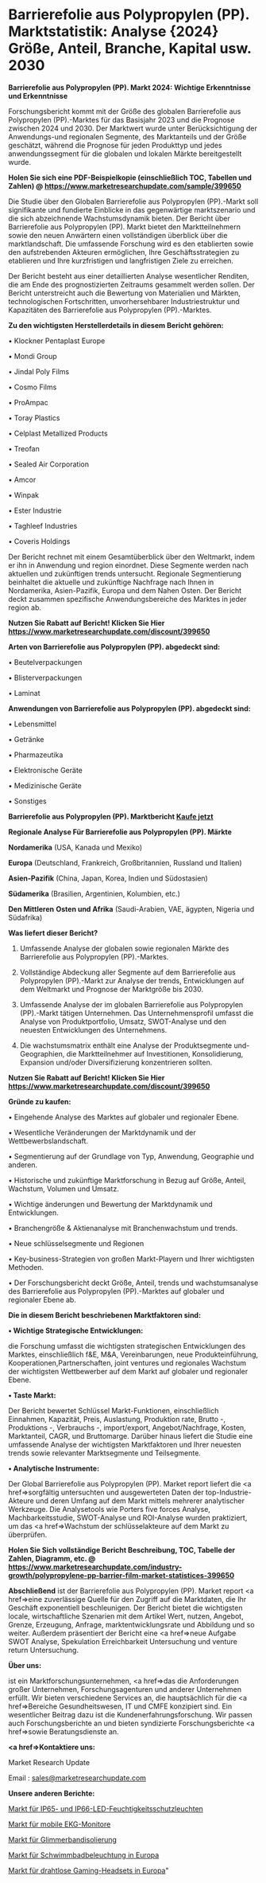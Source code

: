 # Barrierefolie aus Polypropylen (PP). Marktstatistik: Analyse {2024} Größe, Anteil, Branche, Kapital usw. 2030

<strong>Barrierefolie aus Polypropylen (PP). Markt 2024: Wichtige Erkenntnisse und Erkenntnisse</strong>

Forschungsbericht kommt mit der Größe des globalen Barrierefolie aus Polypropylen (PP).-Marktes für das Basisjahr 2023 und die Prognose zwischen 2024 und 2030. Der Marktwert wurde unter Berücksichtigung der Anwendungs-und regionalen Segmente, des Marktanteils und der Größe geschätzt, während die Prognose für jeden Produkttyp und jedes anwendungssegment für die globalen und lokalen Märkte bereitgestellt wurde.

<strong>Holen Sie sich eine PDF-Beispielkopie (einschließlich TOC, Tabellen und Zahlen) @
</strong><strong><a href=https://www.marketresearchupdate.com/sample/399650><strong>https://www.marketresearchupdate.com/sample/399650</u></font></a></strong></strong>

Die Studie über den Globalen Barrierefolie aus Polypropylen (PP).-Markt soll signifikante und fundierte Einblicke in das gegenwärtige marktszenario und die sich abzeichnende Wachstumsdynamik bieten. Der Bericht über Barrierefolie aus Polypropylen (PP). Markt bietet den Marktteilnehmern sowie den neuen Anwärtern einen vollständigen überblick über die marktlandschaft. Die umfassende Forschung wird es den etablierten sowie den aufstrebenden Akteuren ermöglichen, Ihre Geschäftsstrategien zu etablieren und Ihre kurzfristigen und langfristigen Ziele zu erreichen.

Der Bericht besteht aus einer detaillierten Analyse wesentlicher Renditen, die am Ende des prognostizierten Zeitraums gesammelt werden sollen. Der Bericht unterstreicht auch die Bewertung von Materialien und Märkten, technologischen Fortschritten, unvorhersehbarer Industriestruktur und Kapazitäten des Barrierefolie aus Polypropylen (PP).-Marktes.

<strong>Zu den wichtigsten Herstellerdetails in diesem Bericht gehören:</strong>

• Klockner Pentaplast Europe

• Mondi Group

• Jindal Poly Films

• Cosmo Films

• ProAmpac

• Toray Plastics

• Celplast Metallized Products

• Treofan

• Sealed Air Corporation

• Amcor

• Winpak

• Ester Industrie

• Taghleef Industries

• Coveris Holdings

Der Bericht rechnet mit einem Gesamtüberblick über den Weltmarkt, indem er ihn in Anwendung und region einordnet. Diese Segmente werden nach aktuellen und zukünftigen trends untersucht. Regionale Segmentierung beinhaltet die aktuelle und zukünftige Nachfrage nach Ihnen in Nordamerika, Asien-Pazifik, Europa und dem Nahen Osten. Der Bericht deckt zusammen spezifische Anwendungsbereiche des Marktes in jeder region ab.

<strong>Nutzen Sie Rabatt auf Bericht! Klicken Sie Hier
</strong><strong><a href=https://www.marketresearchupdate.com/discount/399650>https://www.marketresearchupdate.com/discount/399650</b></u></font></strong></a>

<strong>Arten von Barrierefolie aus Polypropylen (PP). abgedeckt sind:</strong>

• Beutelverpackungen

• Blisterverpackungen

• Laminat

<strong>Anwendungen von Barrierefolie aus Polypropylen (PP). abgedeckt sind:</strong>

• Lebensmittel

• Getränke

• Pharmazeutika

• Elektronische Geräte

• Medizinische Geräte

• Sonstiges

<strong>Barrierefolie aus Polypropylen (PP). Marktbericht <a href=https://www.marketresearchupdate.com/buynow/399650>Kaufe jetzt</a></strong>

<strong>Regionale Analyse Für Barrierefolie aus Polypropylen (PP). Märkte</strong>

<strong>Nordamerika</strong> (USA, Kanada und Mexiko)

<strong>Europa</strong> (Deutschland, Frankreich, Großbritannien, Russland und Italien)

<strong>Asien-Pazifik</strong> (China, Japan, Korea, Indien und Südostasien)

<strong>Südamerika</strong> (Brasilien, Argentinien, Kolumbien, etc.)

<strong>Den Mittleren</strong> <strong>Osten und Afrika</strong> (Saudi-Arabien, VAE, ägypten, Nigeria und Südafrika)

<strong>Was liefert dieser Bericht?</strong>

1. Umfassende Analyse der globalen sowie regionalen Märkte des Barrierefolie aus Polypropylen (PP).-Marktes.

2. Vollständige Abdeckung aller Segmente auf dem Barrierefolie aus Polypropylen (PP).-Markt zur Analyse der trends, Entwicklungen auf dem Weltmarkt und Prognose der Marktgröße bis 2030.

3. Umfassende Analyse der im globalen Barrierefolie aus Polypropylen (PP).-Markt tätigen Unternehmen. Das Unternehmensprofil umfasst die Analyse von Produktportfolio, Umsatz, SWOT-Analyse und den neuesten Entwicklungen des Unternehmens.

4. Die wachstumsmatrix enthält eine Analyse der Produktsegmente und-Geographien, die Marktteilnehmer auf Investitionen, Konsolidierung, Expansion und/oder Diversifizierung konzentrieren sollten.

<strong>Nutzen Sie Rabatt auf Bericht! Klicken Sie Hier
</strong><strong><a href=https://www.marketresearchupdate.com/discount/399650>https://www.marketresearchupdate.com/discount/399650</b></u></font></strong></a>

<strong>Gründe zu kaufen:</strong>

• Eingehende Analyse des Marktes auf globaler und regionaler Ebene.

• Wesentliche Veränderungen der Marktdynamik und der Wettbewerbslandschaft.

• Segmentierung auf der Grundlage von Typ, Anwendung, Geographie und anderen.

• Historische und zukünftige Marktforschung in Bezug auf Größe, Anteil, Wachstum, Volumen und Umsatz.

• Wichtige änderungen und Bewertung der Marktdynamik und Entwicklungen.

• Branchengröße &amp; Aktienanalyse mit Branchenwachstum und trends.

• Neue schlüsselsegmente und Regionen

• Key-business-Strategien von großen Markt-Playern und Ihrer wichtigsten Methoden.

• Der Forschungsbericht deckt Größe, Anteil, trends und wachstumsanalyse des Barrierefolie aus Polypropylen (PP).-Marktes auf globaler und regionaler Ebene ab.

<strong>Die in diesem Bericht beschriebenen Marktfaktoren sind:</strong>

<strong>• Wichtige Strategische Entwicklungen:</strong>

die Forschung umfasst die wichtigsten strategischen Entwicklungen des Marktes, einschließlich f&amp;E, M&amp;A, Vereinbarungen, neue Produkteinführung, Kooperationen,Partnerschaften, joint ventures und regionales Wachstum der wichtigsten Wettbewerber auf dem Markt auf globaler und regionaler Ebene.

<strong>• Taste Markt:</strong>

Der Bericht bewertet Schlüssel Markt-Funktionen, einschließlich Einnahmen, Kapazität, Preis, Auslastung, Produktion rate, Brutto -, Produktions -, Verbrauchs -, import/export, Angebot/Nachfrage, Kosten, Marktanteil, CAGR, und Bruttomarge. Darüber hinaus liefert die Studie eine umfassende Analyse der wichtigsten Marktfaktoren und Ihrer neuesten trends sowie relevanter Marktsegmente und Teilsegmente.

<strong>• Analytische Instrumente:</strong>

Der Global Barrierefolie aus Polypropylen (PP). Market report liefert die <a href=>sorgf</a>ältig untersuchten und ausgewerteten Daten der top-Industrie-Akteure und deren Umfang auf dem Markt mittels mehrerer analytischer Werkzeuge. Die Analysetools wie Porters five forces Analyse, Machbarkeitsstudie, SWOT-Analyse und ROI-Analyse wurden praktiziert, um das <a href=>Wachstum</a> der schlüsselakteure auf dem Markt zu überprüfen.

<strong>Holen Sie Sich vollständige Bericht Beschreibung, TOC, Tabelle der Zahlen, Diagramm, etc. @ </strong><strong><a href=https://www.marketresearchupdate.com/industry-growth/polypropylene-pp-barrier-film-market-statistices-399650>https://www.marketresearchupdate.com/industry-growth/polypropylene-pp-barrier-film-market-statistices-399650</a></font></strong>

<strong>Abschließend</strong> ist der Barrierefolie aus Polypropylen (PP). Market report <a href=>eine</a> zuverlässige Quelle für den Zugriff auf die Marktdaten, die Ihr Geschäft exponentiell beschleunigen. Der Bericht bietet die wichtigsten locale, wirtschaftliche Szenarien mit dem Artikel Wert, nutzen, Angebot, Grenze, Erzeugung, Anfrage, marktentwicklungsrate und Abbildung und so weiter. Außerdem präsentiert der Bericht eine <a href=>neue</a> Aufgabe SWOT Analyse, Spekulation Erreichbarkeit Untersuchung und venture return Untersuchung.

<strong>Über uns:</strong>

 ist ein Marktforschungsunternehmen, <a href=>das</a> die Anforderungen großer Unternehmen, Forschungsagenturen und anderer Unternehmen erfüllt. Wir bieten verschiedene Services an, die hauptsächlich für die <a href=>Bereiche</a> Gesundheitswesen, IT und CMFE konzipiert sind. Ein wesentlicher Beitrag dazu ist die Kundenerfahrungsforschung. Wir passen auch Forschungsberichte an und bieten syndizierte Forschungsberichte <a href=>sowie</a> Beratungsdienste an.

<strong><a href=>Kontaktiere uns:</a></strong>

Market Research Update

Email : sales@marketresearchupdate.com

<strong>Unsere anderen Berichte:</strong>

<a href=https://www.linkedin.com/pulse/ip65-ip66-led-damp-proof-luminaires-market-size-growth>Markt für IP65- und IP66-LED-Feuchtigkeitsschutzleuchten</a>

<a href=https://www.linkedin.com/pulse/mobile-ecg-monitor-market-size-historical-growth-analysis>Markt für mobile EKG-Monitore</a>

<a href=https://www.linkedin.com/pulse/mica-tape-insulation-market-report>Markt für Glimmerbandisolierung</a>

<a href=https://www.linkedin.com/pulse/europe-swimming-pool-lightingmarket-see-massive>Markt für Schwimmbadbeleuchtung in Europa</a>

<a href=https://www.linkedin.com/pulse/europe-wireless-gaming-headset-market-advancing>Markt für drahtlose Gaming-Headsets in Europa</a>"
